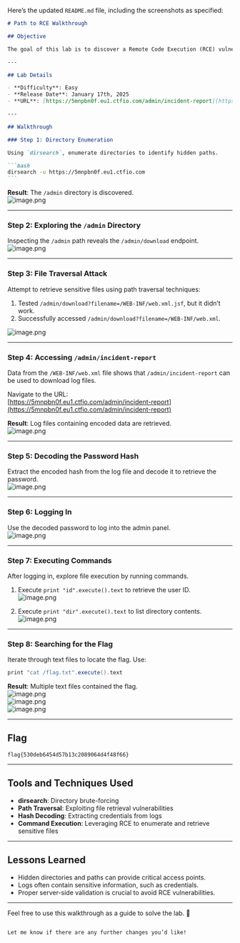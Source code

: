 Here’s the updated `README.md` file, including the screenshots as specified:

````markdown
# Path to RCE Walkthrough

## Objective

The goal of this lab is to discover a Remote Code Execution (RCE) vulnerability and retrieve the flag located in the `/flag.txt` file on the server's filesystem root.

---

## Lab Details

- **Difficulty**: Easy
- **Release Date**: January 17th, 2025
- **URL**: [https://5mnpbn0f.eu1.ctfio.com/admin/incident-report](https://5mnpbn0f.eu1.ctfio.com/admin/incident-report)

---

## Walkthrough

### Step 1: Directory Enumeration

Using `dirsearch`, enumerate directories to identify hidden paths.

```bash
dirsearch -u https://5mnpbn0f.eu1.ctfio.com
```
````

**Result**: The `/admin` directory is discovered.  
![image.png](image.png)

---

### Step 2: Exploring the `/admin` Directory

Inspecting the `/admin` path reveals the `/admin/download` endpoint.  
![image.png](image%201.png)

---

### Step 3: File Traversal Attack

Attempt to retrieve sensitive files using path traversal techniques:

1. Tested `/admin/download?filename=/WEB-INF/web.xml.jsf`, but it didn’t work.
2. Successfully accessed `/admin/download?filename=/WEB-INF/web.xml`.

![image.png](image%202.png)

---

### Step 4: Accessing `/admin/incident-report`

Data from the `/WEB-INF/web.xml` file shows that `/admin/incident-report` can be used to download log files.

Navigate to the URL:  
[https://5mnpbn0f.eu1.ctfio.com/admin/incident-report](https://5mnpbn0f.eu1.ctfio.com/admin/incident-report)

**Result**: Log files containing encoded data are retrieved.  
![image.png](image%203.png)

---

### Step 5: Decoding the Password Hash

Extract the encoded hash from the log file and decode it to retrieve the password.  
![image.png](image%204.png)

---

### Step 6: Logging In

Use the decoded password to log into the admin panel.  
![image.png](image%205.png)

---

### Step 7: Executing Commands

After logging in, explore file execution by running commands.

1. Execute `print "id".execute().text` to retrieve the user ID.  
   ![image.png](image%206.png)

2. Execute `print "dir".execute().text` to list directory contents.  
   ![image.png](image%207.png)

---

### Step 8: Searching for the Flag

Iterate through text files to locate the flag. Use:

```groovy
print "cat /flag.txt".execute().text
```

**Result**: Multiple text files contained the flag.  
![image.png](image%208.png)  
![image.png](image%209.png)  
![image.png](image%2010.png)

---

## Flag

```text
flag{530deb6454d57b13c2089064d4f48f66}
```

---

## Tools and Techniques Used

- **dirsearch**: Directory brute-forcing
- **Path Traversal**: Exploiting file retrieval vulnerabilities
- **Hash Decoding**: Extracting credentials from logs
- **Command Execution**: Leveraging RCE to enumerate and retrieve sensitive files

---

## Lessons Learned

- Hidden directories and paths can provide critical access points.
- Logs often contain sensitive information, such as credentials.
- Proper server-side validation is crucial to avoid RCE vulnerabilities.

---

Feel free to use this walkthrough as a guide to solve the lab. 🎉

```

Let me know if there are any further changes you’d like!
```
